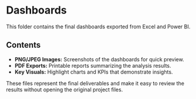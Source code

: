 # Dashboards

This folder contains the final dashboards exported from Excel and Power BI.

## Contents
- **PNG/JPEG Images:** Screenshots of the dashboards for quick preview.
- **PDF Exports:** Printable reports summarizing the analysis results.
- **Key Visuals:** Highlight charts and KPIs that demonstrate insights.

These files represent the final deliverables and make it easy to review the results without opening the original project files.

